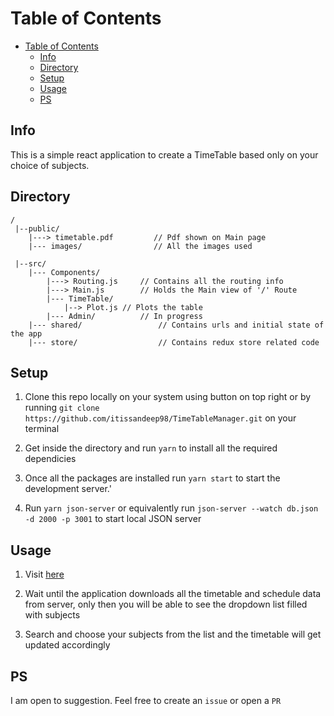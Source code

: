 # Table of Contents

- [Table of Contents](#table-of-contents)
	- [Info](#info)
	- [Directory](#directory)
	- [Setup](#setup)
	- [Usage](#usage)
	- [PS](#ps)

## Info

This is a simple react application to create a TimeTable based only on your choice of subjects.

## Directory
	/
	 |--public/
		|---> timetable.pdf         // Pdf shown on Main page
		|--- images/                // All the images used

	 |--src/
		|--- Components/
			|---> Routing.js     // Contains all the routing info
			|---> Main.js        // Holds the Main view of '/' Route
			|--- TimeTable/
				|--> Plot.js // Plots the table
			|--- Admin/          // In progress
		|--- shared/                 // Contains urls and initial state of the app
		|--- store/                  // Contains redux store related code
				
	 

## Setup

1. Clone this repo locally on your system using button on top right or by running `git clone https://github.com/itissandeep98/TimeTableManager.git` on your terminal

2. Get inside the directory and run `yarn` to install all the required dependicies

3. Once all the packages are installed run `yarn start` to start the development server.'

4. Run `yarn json-server` or equivalently run `json-server --watch db.json -d 2000 -p 3001` to start local JSON server

## Usage

1. Visit [here](https://itissandeep98.github.io/TimeTableManager/)

2. Wait until the application downloads all the timetable and schedule data from server, only then you will be able to see the dropdown list filled with subjects

3. Search and choose your subjects from the list and the timetable will get updated accordingly

## PS

I am open to suggestion. Feel free to create an `issue` or open a `PR`
